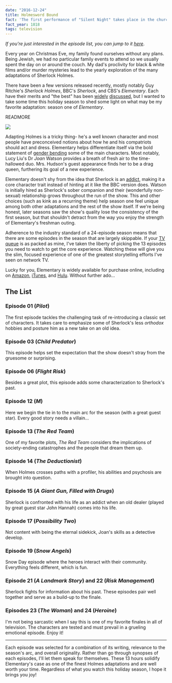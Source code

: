 ```yaml
---
date: "2016-12-24"
title: Holmesword Bound
fact: 'The first performance of "Silent Night" takes place in the church of St. Nikolaus in Oberndorf, Austria.'
fact_year: 1818
tags: television
---
```


_If you're just interested in the episode list, you can jump to it [here](#list)_.

Every year on Christmas Eve, my family found ourselves without any plans. Being Jewish, we had no particular family events to attend so we usually spent the day on or around the couch. My dad's proclivity for black & white films and/or murder mysteries lead to the yearly exploration of the many adaptations of Sherlock Holmes.

There have been a few versions released recently, mostly notably Guy Ritchie's _Sherlock Holmes_, BBC's _Sherlock_, and CBS's _Elementary_. Each have their merits and "the best" has been [widely](http://www.telegraph.co.uk/culture/tvandradio/10535503/Sherlock-the-20-greatest-Sherlock-Holmes.html) [discussed](https://nypost.com/2014/01/16/elementary-vs-sherlock-whos-the-better-holmes/), but I wanted to take some time this holiday season to shed some light on what may be my favorite adaptation: season one of _Elementary_.

READMORE

![](https://i.imgur.com/NE1x0Nz.jpg)

Adapting Holmes is a tricky thing- he's a well known character and most people have preconceived notions about how he and his compatriots should act and dress. Elementary helps differentiate itself via the bold statement of [gender bending](https://en.wikipedia.org/wiki/Gender_bender) some of the main characters. Most notably, Lucy Liu's Dr _Joan_ Watson provides a breath of fresh air to the time-hallowed duo. Mrs. Hudson's guest appearance finds her to be a drag queen, furthering its goal of a new experience.

Elementary doesn't shy from the idea that Sherlock is an [addict](http://wellingtongoose.tumblr.com/post/47045679219/sherlock-his-drug-habit-and-the-science-of), making it a core character trait instead of hinting at it like the BBC version does. Watson is initially hired as Sherlock's sober companion and their (wonderfully non-sexual) relationship grows throughout the run of the show. This and other choices (such as kink as a recurring theme) help season one feel unique among both other adaptations and the rest of the show itself. If we're being honest, later seasons saw the show's quality lose the consistency of the first season, but that shouldn't detract from the way you enjoy the strength of Elementary's freshman outing.

Adherence to the industry standard of a 24-episode season means that there are some episodes in the season that are largely skippable. If your [TV queue](https://airtable.com/shrB6bhsHAqYXSFSO) is as packed as mine, I've taken the liberty of picking the 13 episodes you need to watch to get the core experience. Watching these will give you the slim, focused experience of one of the greatest storytelling efforts I've seen on network TV.

Lucky for you, Elementary is widely available for purchase online, including on [Amazon](https://smile.amazon.com/Elementary-Season-1/dp/B009IJJB8G?sa-no-redirect=1), [iTunes](https://itunes.apple.com/us/tv-season/elementary-season-1/id550570883), and [Hulu](http://www.hulu.com/elementary). Without further ado...

<span id="list"></span>

## The List

### Episode 01 (_Pilot_)

The first episode tackles the challenging task of re-introducing a classic set of characters. It takes care to emphasize some of Sherlock's less _orthodox_ hobbies and posture him as a new take on an old idea.

### Episode 03 (_Child Predator_)

This episode helps set the expectation that the show doesn't stray from the gruesome or surprising.

### Episode 06 (_Flight Risk_)

Besides a great plot, this episode adds some characterization to Sherlock's past.

### Episode 12 (_M_)

Here we begin the tie in to the main arc for the season (with a great guest star). Every good story needs a villain...

### Episode 13 (_The Red Team_)

One of my favorite plots, _The Red Team_ considers the implications of society-ending catastrophes and the people that dream them up.

### Episode 14 (_The Deductionist_)

When Holmes crosses paths with a profiler, his abilities and psychosis are brought into question.

### Episode 15 (_A Giant Gun, Filled with Drugs_)

Sherlock is confronted with his life as an addict when an old dealer (played by great guest star John Hannah) comes into his life.

### Episode 17 (_Possibility Two_)

Not content with being the eternal sidekick, Joan's skills as a detective develop.

### Episode 19 (_Snow Angels_)

Snow Day episode where the heroes interact with their community. Everything feels different, which is fun.

### Episode 21 (_A Landmark Story_) and 22 (_Risk Management_)

Sherlock fights for information about his past. These episodes pair well together and serve as a build-up to the finale.

### Episodes 23 (_The Woman_) and 24 (_Heroine_)

I'm not being sarcastic when I say this is one of my favorite finales in all of television. The characters are tested and must prevail in a grueling emotional episode. Enjoy it!

---

Each episode was selected for a combination of its writing, relevance to the season's arc, and overall originality. Rather than go through synopses of each episodes, I'll let them speak for themselves. These 13 hours solidify Elementary's case as one of the finest Holmes adaptations and are well worth your time. Regardless of what you watch this holiday season, I hope it brings you joy!
